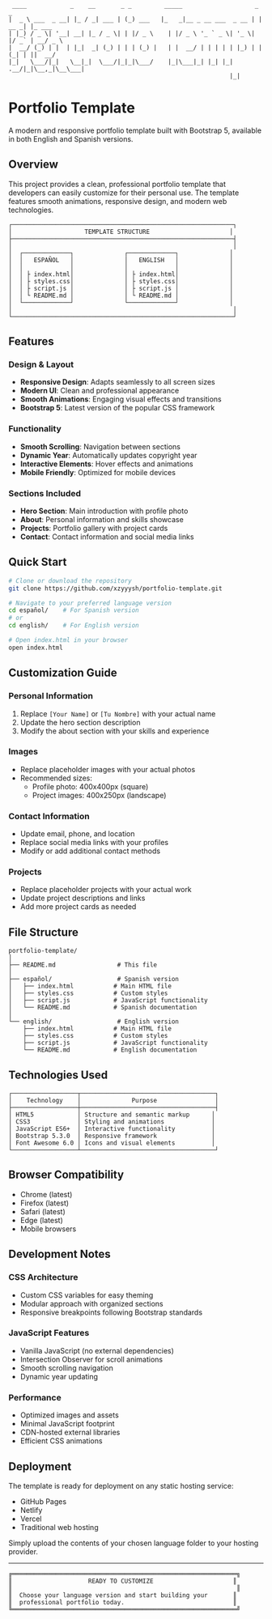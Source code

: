 ```
 ____            _    __       _ _         _____                    _       _       
|  _ \ ___  _ __| |_ / _| ___ | (_) ___   |_   _|__ _ __ ___  _ __ | | __ _| |_ ___ 
| |_) / _ \| '__| __| |_ / _ \| | |/ _ \    | |/ _ \ '_ ` _ \| '_ \| |/ _` | __/ _ \
|  __/ (_) | |  | |_|  _| (_) | | | (_) |   | |  __/ | | | | | |_) | | (_| | ||  __/
|_|   \___/|_|   \__|_|  \___/|_|_|\___/    |_|\___|_| |_| |_| .__/|_|\__,_|\__\___|
                                                             |_|                    
```

# Portfolio Template

A modern and responsive portfolio template built with Bootstrap 5, available in both English and Spanish versions.

## Overview

This project provides a clean, professional portfolio template that developers can easily customize for their personal use. The template features smooth animations, responsive design, and modern web technologies.

```
┌─────────────────────────────────────────────────────────────┐
│                    TEMPLATE STRUCTURE                      │
├─────────────────────────────────────────────────────────────┤
│                                                             │
│  ┌─────────────┐              ┌─────────────┐              │
│  │   ESPAÑOL   │              │   ENGLISH   │              │
│  │             │              │             │              │
│  │ ├ index.html│              │ ├ index.html│              │
│  │ ├ styles.css│              │ ├ styles.css│              │
│  │ ├ script.js │              │ ├ script.js │              │
│  │ └ README.md │              │ └ README.md │              │
│  └─────────────┘              └─────────────┘              │
│                                                             │
└─────────────────────────────────────────────────────────────┘
```

## Features

### Design & Layout
- **Responsive Design**: Adapts seamlessly to all screen sizes
- **Modern UI**: Clean and professional appearance
- **Smooth Animations**: Engaging visual effects and transitions
- **Bootstrap 5**: Latest version of the popular CSS framework

### Functionality
- **Smooth Scrolling**: Navigation between sections
- **Dynamic Year**: Automatically updates copyright year
- **Interactive Elements**: Hover effects and animations
- **Mobile Friendly**: Optimized for mobile devices

### Sections Included
- **Hero Section**: Main introduction with profile photo
- **About**: Personal information and skills showcase
- **Projects**: Portfolio gallery with project cards
- **Contact**: Contact information and social media links

## Quick Start

```bash
# Clone or download the repository
git clone https://github.com/xzyyysh/portfolio-template.git

# Navigate to your preferred language version
cd español/    # For Spanish version
# or
cd english/    # For English version

# Open index.html in your browser
open index.html
```

## Customization Guide

### Personal Information
1. Replace `[Your Name]` or `[Tu Nombre]` with your actual name
2. Update the hero section description
3. Modify the about section with your skills and experience

### Images
- Replace placeholder images with your actual photos
- Recommended sizes:
  - Profile photo: 400x400px (square)
  - Project images: 400x250px (landscape)

### Contact Information
- Update email, phone, and location
- Replace social media links with your profiles
- Modify or add additional contact methods

### Projects
- Replace placeholder projects with your actual work
- Update project descriptions and links
- Add more project cards as needed

## File Structure

```
portfolio-template/
│
├── README.md                 # This file
│
├── español/                  # Spanish version
│   ├── index.html           # Main HTML file
│   ├── styles.css           # Custom styles
│   ├── script.js            # JavaScript functionality
│   └── README.md            # Spanish documentation
│
└── english/                  # English version
    ├── index.html           # Main HTML file
    ├── styles.css           # Custom styles
    ├── script.js            # JavaScript functionality
    └── README.md            # English documentation
```

## Technologies Used

```
┌──────────────────┬─────────────────────────────────────┐
│    Technology    │              Purpose                │
├──────────────────┼─────────────────────────────────────┤
│ HTML5            │ Structure and semantic markup      │
│ CSS3             │ Styling and animations             │
│ JavaScript ES6+  │ Interactive functionality          │
│ Bootstrap 5.3.0  │ Responsive framework               │
│ Font Awesome 6.0 │ Icons and visual elements          │
└──────────────────┴─────────────────────────────────────┘
```

## Browser Compatibility

- Chrome (latest)
- Firefox (latest)
- Safari (latest)
- Edge (latest)
- Mobile browsers

## Development Notes

### CSS Architecture
- Custom CSS variables for easy theming
- Modular approach with organized sections
- Responsive breakpoints following Bootstrap standards

### JavaScript Features
- Vanilla JavaScript (no external dependencies)
- Intersection Observer for scroll animations
- Smooth scrolling navigation
- Dynamic year updating

### Performance
- Optimized images and assets
- Minimal JavaScript footprint
- CDN-hosted external libraries
- Efficient CSS animations

## Deployment

The template is ready for deployment on any static hosting service:

- GitHub Pages
- Netlify
- Vercel
- Traditional web hosting

Simply upload the contents of your chosen language folder to your hosting provider.

---

```
╔══════════════════════════════════════════════════════════════╗
║                     READY TO CUSTOMIZE                      ║
║                                                              ║
║  Choose your language version and start building your       ║
║  professional portfolio today.                              ║
╚══════════════════════════════════════════════════════════════╝
```
